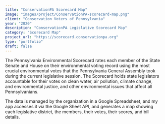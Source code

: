 ```yaml
---
title: "ConservationPA Scorecard Map"
image: "images/project/ConservationPA-scorecard-map.png"
client: "Conservation Voters of Pennsylvania"
year: "2020"
description: "ConservationPA Legislative Scorecard Map"
category: "Scorecard Map"
project_url: "https://scorecard.conservationpa.org"
type: "portfolio"
draft: false
---
```


The Pennsylvania Environmental Scorecard rates each member of the State Senate and House on their environmental voting record using the most crucial environmental votes that the Pennsylvania General Assembly took during the current legislative session. The Scorecard holds state legislators accountable for their votes on clean water, air pollution, climate change, and environmental justice, and other environmental issues that affect all Pennsylvanians.

The data is managed by the organization in a Google Spreadsheet, and my app accesses it via the Google Sheet API, and generates a map showing each legislative district, the members, their votes, their scores, and bill details.
